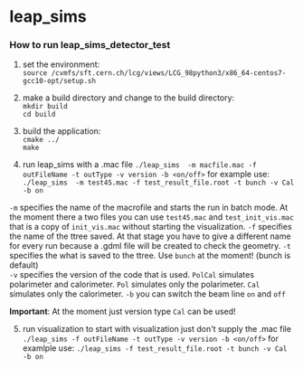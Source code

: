 # leap_sims

### How to run leap_sims_detector_test
1.  set the environment:  
  `source /cvmfs/sft.cern.ch/lcg/views/LCG_98python3/x86_64-centos7-gcc10-opt/setup.sh`  

2.  make a build directory and change to the build directory:  
  `mkdir build`  
  `cd build`  

3. build the application:  
  `cmake ../`  
  `make`  
4. run leap_sims with a .mac file
  `./leap_sims  -m macfile.mac -f outFileName -t outType -v version -b <on/off>`
  for example use: `./leap_sims  -m test45.mac -f test_result_file.root -t bunch -v Cal -b on`

  `-m` specifies the name of the macrofile and starts the run in batch mode. At the moment there a two files you can use `test45.mac` and `test_init_vis.mac` that          is a copy of `init_vis.mac` without starting the visualization.
  `-f` specifies the name of the ttree saved. At that stage you have to give a different name for every run because a .gdml file will be created to check the geometry. 
  `-t` specifies the what is saved to the ttree. Use `bunch` at the moment! (bunch is default)   
  `-v` specifies the version of the code that is used. `PolCal` simulates polarimeter and calorimeter. `Pol` simulates only the polarimeter. `Cal` simulates only the calorimeter.
  `-b` you can switch the beam line `on` and `off`

  **Important**: At the moment just version type `Cal` can be used!

5. run visualization
  to start with visualization just don't supply the .mac file
  `./leap_sims -f outFileName -t outType -v version -b <on/off>`
  for examlple use: `./leap_sims -f test_result_file.root -t bunch -v Cal -b on`
